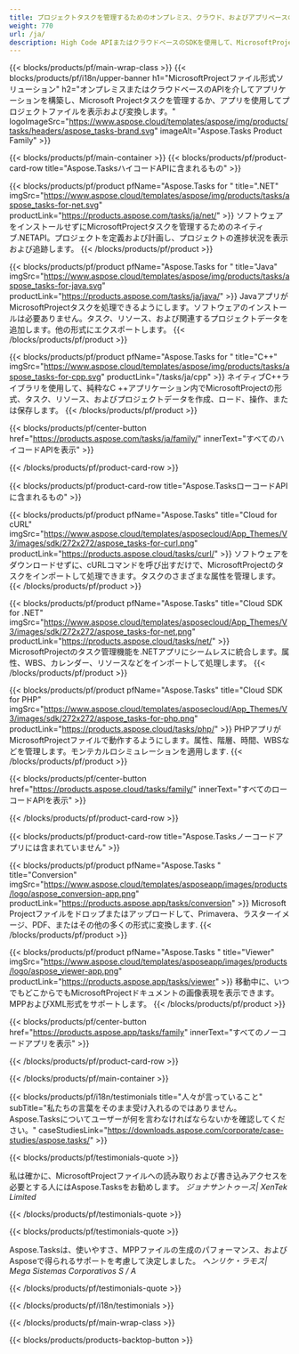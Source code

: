 ```yaml
---
title: プロジェクトタスクを管理するためのオンプレミス、クラウド、およびアプリベースのソリューション 
weight: 770
url: /ja/
description: High Code APIまたはクラウドベースのSDKを使用して、MicrosoftProjectタスクを管理するアプリケーションを構築します。または、クロスプラットフォームアプリを使用して、タスクを表示または変換します。
---
```


{{< blocks/products/pf/main-wrap-class >}}
{{< blocks/products/pf/i18n/upper-banner h1="MicrosoftProjectファイル形式ソリューション" h2="オンプレミスまたはクラウドベースのAPIを介してアプリケーションを構築し、Microsoft Projectタスクを管理するか、アプリを使用してプロジェクトファイルを表示および変換します。" logoImageSrc="https://www.aspose.cloud/templates/aspose/img/products/tasks/headers/aspose_tasks-brand.svg" imageAlt="Aspose.Tasks Product Family" >}}

{{< blocks/products/pf/main-container >}}
{{< blocks/products/pf/product-card-row title="Aspose.TasksハイコードAPIに含まれるもの" >}}

{{< blocks/products/pf/product pfName="Aspose.Tasks for " title=".NET" imgSrc="https://www.aspose.cloud/templates/aspose/img/products/tasks/aspose_tasks-for-net.svg" productLink="https://products.aspose.com/tasks/ja/net/" >}}
ソフトウェアをインストールせずにMicrosoftProjectタスクを管理するためのネイティブ.NETAPI。プロジェクトを定義および計画し、プロジェクトの進捗状況を表示および追跡します。
{{< /blocks/products/pf/product >}}

{{< blocks/products/pf/product pfName="Aspose.Tasks for " title="Java" imgSrc="https://www.aspose.cloud/templates/aspose/img/products/tasks/aspose_tasks-for-java.svg" productLink="https://products.aspose.com/tasks/ja/java/" >}}
JavaアプリがMicrosoftProjectタスクを処理できるようにします。ソフトウェアのインストールは必要ありません。タスク、リソース、および関連するプロジェクトデータを追加します。他の形式にエクスポートします。
{{< /blocks/products/pf/product >}}

{{< blocks/products/pf/product pfName="Aspose.Tasks for " title="C++" imgSrc="https://www.aspose.cloud/templates/aspose/img/products/tasks/aspose_tasks-for-cpp.svg" productLink="/tasks/ja/cpp" >}}
ネイティブC++ライブラリを使用して、純粋なC ++アプリケーション内でMicrosoftProjectの形式、タスク、リソース、およびプロジェクトデータを作成、ロード、操作、または保存します。
{{< /blocks/products/pf/product >}}

{{< blocks/products/pf/center-button href="https://products.aspose.com/tasks/ja/family/" innerText="すべてのハイコードAPIを表示" >}}

{{< /blocks/products/pf/product-card-row >}}

{{< blocks/products/pf/product-card-row title="Aspose.TasksローコードAPIに含まれるもの" >}}

{{< blocks/products/pf/product pfName="Aspose.Tasks" title="Cloud for cURL" imgSrc="https://www.aspose.cloud/templates/asposecloud/App_Themes/V3/images/sdk/272x272/aspose_tasks-for-curl.png" productLink="https://products.aspose.cloud/tasks/curl/" >}}
ソフトウェアをダウンロードせずに、cURLコマンドを呼び出すだけで、MicrosoftProjectのタスクをインポートして処理できます。タスクのさまざまな属性を管理します。
{{< /blocks/products/pf/product >}}

{{< blocks/products/pf/product pfName="Aspose.Tasks" title="Cloud SDK for .NET" imgSrc="https://www.aspose.cloud/templates/asposecloud/App_Themes/V3/images/sdk/272x272/aspose_tasks-for-net.png" productLink="https://products.aspose.cloud/tasks/net/" >}}
MicrosoftProjectのタスク管理機能を.NETアプリにシームレスに統合します。属性、WBS、カレンダー、リソースなどをインポートして処理します。
{{< /blocks/products/pf/product >}}

{{< blocks/products/pf/product pfName="Aspose.Tasks" title="Cloud SDK for PHP" imgSrc="https://www.aspose.cloud/templates/asposecloud/App_Themes/V3/images/sdk/272x272/aspose_tasks-for-php.png" productLink="https://products.aspose.cloud/tasks/php/" >}}
PHPアプリがMicrosoftProjectファイルで動作するようにします。属性、階層、時間、WBSなどを管理します。モンテカルロシミュレーションを適用します.
{{< /blocks/products/pf/product >}}

{{< blocks/products/pf/center-button href="https://products.aspose.cloud/tasks/family/" innerText="すべてのローコードAPIを表示" >}}

{{< /blocks/products/pf/product-card-row >}}

{{< blocks/products/pf/product-card-row title="Aspose.Tasksノーコードアプリには含まれていません" >}}

{{< blocks/products/pf/product pfName="Aspose.Tasks " title="Conversion" imgSrc="https://www.aspose.cloud/templates/asposeapp/images/products/logo/aspose_conversion-app.png" productLink="https://products.aspose.app/tasks/conversion" >}}
Microsoft Projectファイルをドロップまたはアップロードして、Primavera、ラスターイメージ、PDF、またはその他の多くの形式に変換します.
{{< /blocks/products/pf/product >}}

{{< blocks/products/pf/product pfName="Aspose.Tasks " title="Viewer" imgSrc="https://www.aspose.cloud/templates/asposeapp/images/products/logo/aspose_viewer-app.png" productLink="https://products.aspose.app/tasks/viewer" >}}
移動中に、いつでもどこからでもMicrosoftProjectドキュメントの画像表現を表示できます。 MPPおよびXML形式をサポートします。
{{< /blocks/products/pf/product >}}

{{< blocks/products/pf/center-button href="https://products.aspose.app/tasks/family" innerText="すべてのノーコードアプリを表示" >}}

{{< /blocks/products/pf/product-card-row >}}

{{< /blocks/products/pf/main-container >}}

{{< blocks/products/pf/i18n/testimonials title="人々が言っていること" subTitle="私たちの言葉をそのまま受け入れるのではありません。 Aspose.Tasksについてユーザーが何を言わなければならないかを確認してください。" caseStudiesLink="https://downloads.aspose.com/corporate/case-studies/aspose.tasks/" >}}

{{< blocks/products/pf/testimonials-quote >}}
<p class="first">
 私は確かに、MicrosoftProjectファイルへの読み取りおよび書き込みアクセスを必要とする人にはAspose.Tasksをお勧めします。
 <em>
  ジョナサントゥース| XenTek Limited
 </em>
</p>

{{< /blocks/products/pf/testimonials-quote >}}

{{< blocks/products/pf/testimonials-quote >}}
<p class="second">
 Aspose.Tasksは、使いやすさ、MPPファイルの生成のパフォーマンス、およびAsposeで得られるサポートを考慮して決定しました。
 <em>
  ヘンリケ・ラモス| Mega Sistemas Corporativos S / A
 </em>
</p>

{{< /blocks/products/pf/testimonials-quote >}}

{{< /blocks/products/pf/i18n/testimonials >}}

{{< /blocks/products/pf/main-wrap-class >}}

{{< blocks/products/products-backtop-button >}}